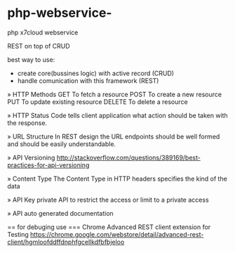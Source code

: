 # php-webservice-
php x7cloud webservice

REST on top of CRUD

best way to use:
- create core(bussines logic) with active record (CRUD)
- handle comunication with this framework (REST)

» HTTP Methods
GET	To fetch a resource
POST To create a new resource
PUT	To update existing resource
DELETE To delete a resource

» HTTP Status Code
tells client application what action should be taken with the response.

» URL Structure 
In REST design the URL endpoints should be well formed and should be easily understandable.

» API Versioning
http://stackoverflow.com/questions/389169/best-practices-for-api-versioning


» Content Type
The Content Type in HTTP headers specifies the kind of the data 

» API Key
private API to restrict the access or limit to a private access

» API auto generated documentation


== for debuging use ===
 Chrome Advanced REST client extension for Testing
 https://chrome.google.com/webstore/detail/advanced-rest-client/hgmloofddffdnphfgcellkdfbfbjeloo
